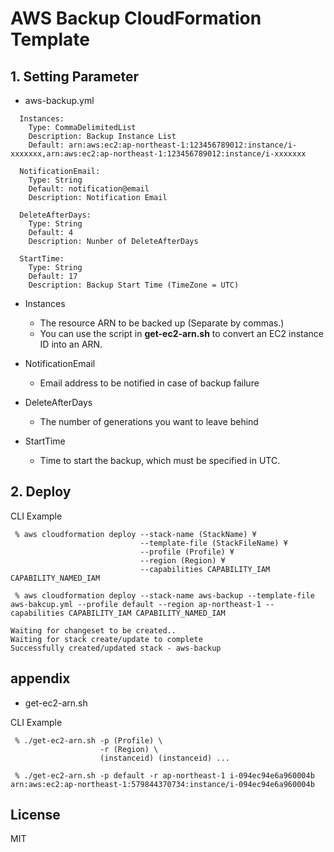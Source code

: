 # AWS Backup CloudFormation Template

## 1. Setting Parameter

* aws-backup.yml

```
  Instances:
    Type: CommaDelimitedList
    Description: Backup Instance List
    Default: arn:aws:ec2:ap-northeast-1:123456789012:instance/i-xxxxxxx,arn:aws:ec2:ap-northeast-1:123456789012:instance/i-xxxxxxx

  NotificationEmail:
    Type: String
    Default: notification@email
    Description: Notification Email

  DeleteAfterDays:
    Type: String
    Default: 4
    Description: Nunber of DeleteAfterDays
    
  StartTime:
    Type: String
    Default: 17
    Description: Backup Start Time (TimeZone = UTC)
```



* Instances
  * The resource ARN to be backed up
    (Separate by commas.)
  * You can use the script  in **get-ec2-arn.sh** to convert an EC2 instance ID into an ARN.

* NotificationEmail
  * Email address to be notified in case of backup failure

* DeleteAfterDays
  * The number of generations you want to leave behind

* StartTime
  * Time to start the backup, which must be specified in UTC.



## 2.  Deploy

CLI Example

```
 % aws cloudformation deploy --stack-name (StackName) ¥
                             --template-file (StackFileName) ¥
                             --profile (Profile) ¥
                             --region (Region) ¥
                             --capabilities CAPABILITY_IAM CAPABILITY_NAMED_IAM
```

```
 % aws cloudformation deploy --stack-name aws-backup --template-file aws-bakcup.yml --profile default --region ap-northeast-1 --capabilities CAPABILITY_IAM CAPABILITY_NAMED_IAM

Waiting for changeset to be created..
Waiting for stack create/update to complete
Successfully created/updated stack - aws-backup
```

## appendix

* get-ec2-arn.sh

CLI Example

```
 % ./get-ec2-arn.sh -p (Profile) \
                    -r (Region) \
                    (instanceid) (instanceid) ...
```

```
 % ./get-ec2-arn.sh -p default -r ap-northeast-1 i-094ec94e6a960004b
arn:aws:ec2:ap-northeast-1:579844370734:instance/i-094ec94e6a960004b
```


## License
MIT
